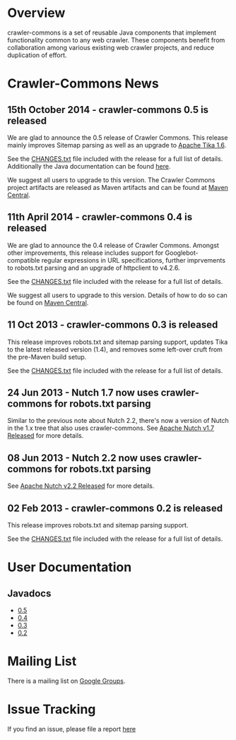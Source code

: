 # Overview #

crawler-commons is a set of reusable Java components that implement functionality common to any web crawler. These components benefit from collaboration among various existing web crawler projects, and reduce duplication of effort.

# Crawler-Commons News #

## 15th October 2014 - crawler-commons 0.5 is released ##

We are glad to announce the 0.5 release of Crawler Commons. This release mainly improves Sitemap parsing as well as an upgrade to [Apache Tika 1.6](http://tika.apache.org).

See the [CHANGES.txt](http://crawler-commons.googlecode.com/svn/tags/crawler-commons-0.5/CHANGES.txt) file included with the release for a full list of details. Additionally the Java documentation can be found [here](http://crawler-commons.googlecode.com/svn/wiki/javadoc/0.5/index.html).

We suggest all users to upgrade to this version. The Crawler Commons project artifacts are released as Maven artifacts and can be found at [Maven Central](http://search.maven.org/#search%7Cgav%7C1%7Cg%3A%22com.google.code.crawler-commons%22%20AND%20a%3A%22crawler-commons%22).

## 11th April 2014 - crawler-commons 0.4 is released ##

We are glad to announce the 0.4 release of Crawler Commons. Amongst other improvements, this release includes support for Googlebot-compatible regular expressions in URL specifications, further imprvements to robots.txt parsing and an upgrade of httpclient to v4.2.6.

See the [CHANGES.txt](http://crawler-commons.googlecode.com/svn/tags/crawler-commons-0.4/CHANGES.txt) file included with the release for a full list of details.

We suggest all users to upgrade to this version. Details of how to do so can be found on [Maven Central](http://search.maven.org/#search%7Cgav%7C1%7Cg%3A%22com.google.code.crawler-commons%22%20AND%20a%3A%22crawler-commons%22).

## 11 Oct 2013 - crawler-commons 0.3 is released ##

This release improves robots.txt and sitemap parsing support, updates Tika to the latest released version (1.4), and removes some left-over cruft from the pre-Maven build setup.

See the [CHANGES.txt](http://crawler-commons.googlecode.com/svn/tags/crawler-commons-0.3/CHANGES.txt) file included with the release for a full list of details.

## 24 Jun 2013 - Nutch 1.7 now uses crawler-commons for robots.txt parsing ##

Similar to the previous note about Nutch 2.2, there's now a version of Nutch in the 1.x tree that also uses crawler-commons. See [Apache Nutch v1.7 Released](http://nutch.apache.org/#24th+June+2013+-+Apache+Nutch+v1.7+Released) for more details.


## 08 Jun 2013 - Nutch 2.2 now uses crawler-commons for robots.txt parsing ##

See [Apache Nutch v2.2 Released](http://nutch.apache.org/#08+June+2013+-+Apache+Nutch+v2.2+Released) for more details.

## 02 Feb 2013 - crawler-commons 0.2 is released ##

This release improves robots.txt and sitemap parsing support.

See the [CHANGES.txt](http://crawler-commons.googlecode.com/svn/tags/crawler-commons-0.2/CHANGES.txt) file included with the release for a full list of details.

# User Documentation #

## Javadocs ##

  * [0.5](http://crawler-commons.googlecode.com/svn/wiki/javadoc/0.5/index.html)
  * [0.4](http://crawler-commons.googlecode.com/svn/wiki/javadoc/0.4/index.html)
  * [0.3](http://crawler-commons.googlecode.com/svn/wiki/javadoc/0.3/index.html)
  * [0.2](http://crawler-commons.googlecode.com/svn/wiki/javadoc/0.2/index.html)


# Mailing List #

There is a mailing list on [Google Groups](https://groups.google.com/forum/?fromgroups#!forum/crawler-commons).

# Issue Tracking #

If you find an issue, please file a report [here](http://code.google.com/p/crawler-commons/issues/list)